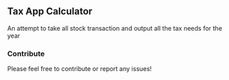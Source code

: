 ## Tax App Calculator

An attempt to take all stock transaction and output all the tax needs for the year

### Contribute

Please feel free to contribute or report any issues! 


